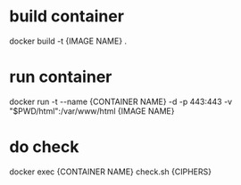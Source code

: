 # build container
docker build -t {IMAGE NAME} .

# run container
docker run -t --name {CONTAINER NAME} -d -p 443:443 -v "$PWD/html":/var/www/html {IMAGE NAME}

# do check
docker exec {CONTAINER NAME} check.sh {CIPHERS}
